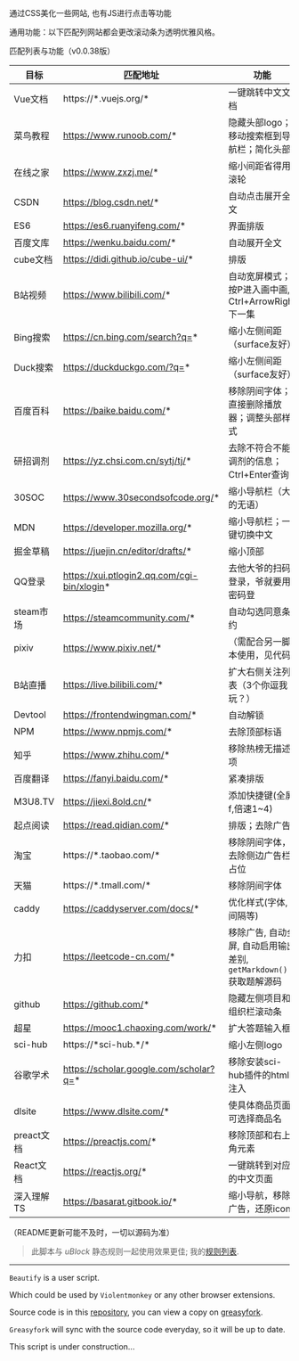 通过CSS美化一些网站, 也有JS进行点击等功能

通用功能：以下匹配列网站都会更改滚动条为透明优雅风格。

匹配列表与功能（v0.0.38版）

| 目标 | 匹配地址 | 功能 |
| --- | --- | --- |
| Vue文档 | https://\*.vuejs.org/* | 一键跳转中文文档 |
| 菜鸟教程 | https://www.runoob.com/* | 隐藏头部logo；移动搜索框到导航栏；简化头部 |
| 在线之家 | https://www.zxzj.me/* | 缩小间距省得用滚轮 |
| CSDN | https://blog.csdn.net/* | 自动点击展开全文 |
| ES6 | https://es6.ruanyifeng.com/* | 界面排版 |
| 百度文库 | https://wenku.baidu.com/* | 自动展开全文 |
| cube文档 | https://didi.github.io/cube-ui/* | 排版 |
| B站视频 | https://www.bilibili.com/* | 自动宽屏模式；按P进入画中画, Ctrl+ArrowRight下一集 |
| Bing搜索 | https://cn.bing.com/search?q=* | 缩小左侧间距（surface友好） |
| Duck搜索 | https://duckduckgo.com/?q=* | 缩小左侧间距（surface友好） |
| 百度百科 | https://baike.baidu.com/* | 移除阴间字体；直接删除播放器；调整头部样式 |
| 研招调剂 | https://yz.chsi.com.cn/sytj/tj/* | 去除不符合不能调剂的信息；Ctrl+Enter查询 |
| 30SOC | https://www.30secondsofcode.org/* | 缩小导航栏（大的无语） |
| MDN | https://developer.mozilla.org/* | 缩小导航栏；一键切换中文 |
| 掘金草稿 | https://juejin.cn/editor/drafts/* | 缩小顶部 |
| QQ登录 | https://xui.ptlogin2.qq.com/cgi-bin/xlogin* | 去他大爷的扫码登录，爷就要用密码登 |
| steam市场 | https://steamcommunity.com/* | 自动勾选同意条约 |
| pixiv | https://www.pixiv.net/* | （需配合另一脚本使用，见代码） |
| B站直播 | https://live.bilibili.com/* | 扩大右侧关注列表（3个你逗我玩？） |
| Devtool | https://frontendwingman.com/* | 自动解锁 |
| NPM | https://www.npmjs.com/* | 去除顶部标语 |
| 知乎 | https://www.zhihu.com/* | 移除热榜无描述项 |
| 百度翻译 | https://fanyi.baidu.com/* | 紧凑排版 |
| M3U8.TV | https://jiexi.8old.cn/* | 添加快捷键(全屏f,倍速1~4) |
| 起点阅读 | https://read.qidian.com/* | 排版；去除广告 |
| 淘宝 | https://\*.taobao.com/* | 移除阴间字体，去除侧边广告栏占位 |
| 天猫 | https://\*.tmall.com/* | 移除阴间字体 |
| caddy | https://caddyserver.com/docs/* | 优化样式(字体,间隔等) |
| 力扣 | https://leetcode-cn.com/* | 移除广告, 自动全屏, 自动启用输出差别, `getMarkdown()`获取题解源码 |
| github | https://github.com/* | 隐藏左侧项目和组织栏滚动条 |
| 超星 | https://mooc1.chaoxing.com/work/* | 扩大答题输入框 |
| sci-hub | https://\*sci-hub.\*/* | 缩小左侧logo |
| 谷歌学术 | https://scholar.google.com/scholar?q=* | 移除安装sci-hub插件的html注入 |
| dlsite | https://www.dlsite.com/* | 使具体商品页面可选择商品名 |
| preact文档 | https://preactjs.com/* | 移除顶部和右上角元素 |
| React文档 | https://reactjs.org/* | 一键跳转到对应的中文页面 |
| 深入理解TS | https://basarat.gitbook.io/* | 缩小导航，移除广告，还原icon |

（README更新可能不及时，一切以源码为准）

> 此脚本与 $uBlock$ 静态规则一起使用效果更佳; 我的[规则列表](https://gist.github.com/symant233/d0a50bfd4bb4e45726c8d9472cf154a7).

---

`Beautify` is a user script.

Which could be used by `Violentmonkey` or any other browser extensions. 

Source code is in this [repository](https://github.com/symant233/PublicTools), you can view a copy on [greasyfork](https://greasyfork.org/zh-CN/scripts/390421-beautify).

`Greasyfork` will sync with the source code everyday, so it will be up to date. 

This script is under construction...